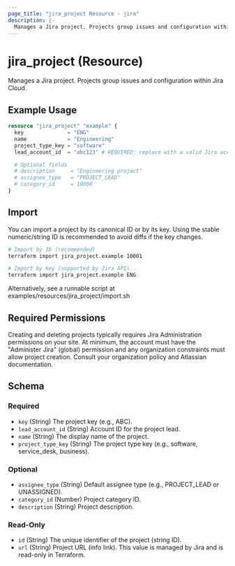 ```yaml
---
page_title: "jira_project Resource - jira"
description: |-
  Manages a Jira project. Projects group issues and configuration within Jira Cloud.
---
```


# jira_project (Resource)

Manages a Jira project. Projects group issues and configuration within Jira Cloud.

## Example Usage

```terraform
resource "jira_project" "example" {
  key              = "ENG"
  name             = "Engineering"
  project_type_key = "software"
  lead_account_id  = "abc123" # REQUIRED: replace with a valid Jira account ID for the project lead

  # Optional fields
  # description     = "Engineering project"
  # assignee_type   = "PROJECT_LEAD"
  # category_id     = 10000
}
```

## Import

You can import a project by its canonical ID or by its key. Using the stable numeric/string ID is recommended to avoid diffs if the key changes.

```sh
# Import by ID (recommended)
terraform import jira_project.example 10001

# Import by key (supported by Jira API)
terraform import jira_project.example ENG
```

Alternatively, see a runnable script at examples/resources/jira_project/import.sh

## Required Permissions

Creating and deleting projects typically requires Jira Administration permissions on your site. At minimum, the account must have the "Administer Jira" (global) permission and any organization constraints must allow project creation. Consult your organization policy and Atlassian documentation.

<!-- schema generated by tfplugindocs -->
## Schema

### Required

- `key` (String) The project key (e.g., ABC).
- `lead_account_id` (String) Account ID for the project lead.
- `name` (String) The display name of the project.
- `project_type_key` (String) The project type key (e.g., software, service_desk, business).

### Optional

- `assignee_type` (String) Default assignee type (e.g., PROJECT_LEAD or UNASSIGNED).
- `category_id` (Number) Project category ID.
- `description` (String) Project description.

### Read-Only

- `id` (String) The unique identifier of the project (string ID).
- `url` (String) Project URL (info link). This value is managed by Jira and is read-only in Terraform.


